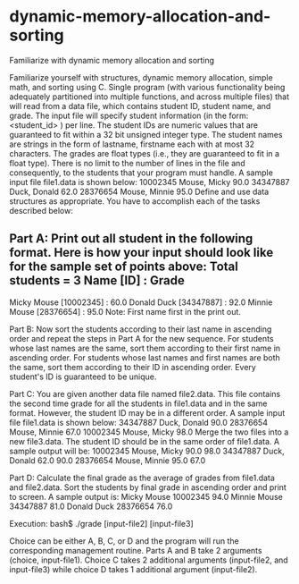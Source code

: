 # dynamic-memory-allocation-and-sorting
Familiarize with dynamic memory allocation and sorting


Familiarize yourself with structures, dynamic memory allocation, simple math, and sorting using C. 
Single program (with various functionality being adequately partitioned into multiple functions, and across multiple files) that will read from a data file, which contains student ID, student name, and grade.
The input file will specify student information (in the form: <student_id> <name> <grade> ) per line. The student IDs are numeric values that are guaranteed to fit within a 32 bit unsigned integer type. The student names are strings in the form of lastname, firstname each with at most 32 characters. The grades are float types (i.e., they are guaranteed to fit in a float type). There is no limit to the number of lines in the file and consequently, to the students that your program must handle. A sample input file file1.data is shown below:
10002345 Mouse, Micky 90.0
34347887 Duck, Donald 62.0
28376654 Mouse, Minnie 95.0
Define and use data structures as appropriate.
You have to accomplish each of the tasks described below:

Part A: Print out all student in the following format. Here is how your input should look like for the sample set of points above:
Total students = 3
Name [ID]           :    Grade
--------------------------------
Micky Mouse [10002345]     :    60.0
Donald Duck [34347887]     :    92.0
Minnie Mouse [28376654]     :    95.0
Note: First name first in the print out.

Part B: Now sort the students according to their last name in ascending order and repeat the steps in Part A for the new sequence. For students whose last names are the same, sort them according to their first name in ascending order. For students whose last names and first names are both the same, sort them according to their ID in ascending order. Every student's ID is guaranteed to be unique.



Part C: You are given another data file named file2.data. This file contains the second time grade for all the students in file1.data and in the same format. However, the student ID may be in a different order. A sample input file file1.data is shown below:
34347887 Duck, Donald 90.0
28376654 Mouse, Minnie 67.0
10002345 Mouse, Micky 98.0
Merge the two files into a new file3.data. The student ID should be in the same order of file1.data. A sample output will be:
10002345 Mouse, Micky 90.0 98.0
34347887 Duck, Donald 62.0 90.0
28376654 Mouse, Minnie 95.0 67.0

Part D: Calculate the final grade as the average of grades from file1.data and file2.data. Sort the students by final grade in ascending order and print to screen. A sample output is:
Micky Mouse 10002345 94.0
Minnie Mouse 34347887 81.0
Donald Duck 28376654 76.0

Execution:
bash$ ./grade <choice> <input-file1> [input-file2] [input-file3]

Choice can be either A, B, C, or D and the program will run the corresponding management routine. Parts A and B take 2 arguments (choice, input-file1). Choice C takes 2 additional arguments (input-file2, and input-file3) while choice D takes 1 additional argument (input-file2). 



